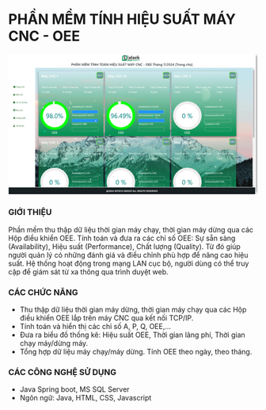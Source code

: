 # PHẦN MỀM TÍNH HIỆU SUẤT MÁY CNC - OEE
![overall equipment effectiveness](/assets/dashboard.png)
### GIỚI THIỆU
Phần mềm thu thập dữ liệu thời gian máy chạy, thời gian máy dừng qua các Hộp điều khiển OEE. Tính toán và đưa ra các chỉ số OEE: Sự sẵn sàng (Availability), Hiệu suất (Performance), Chất lượng (Quality). Từ đó giúp người quản lý có những đánh giá và điều chỉnh phù hợp để nâng cao hiệu suất. Hệ thống hoạt động trong mạng LAN cục bộ, người dùng có thể truy cập để giám sát từ xa thông qua trình duyệt web.
### CÁC CHỨC NĂNG
- Thu thập dữ liệu thời gian máy dừng, thời gian máy chạy qua các Hộp điều khiển OEE lắp trên máy CNC qua kết nối TCP/IP.
- Tính toán và hiển thị các chỉ số A, P, Q, OEE,...
- Đưa ra biểu đồ thống kê: Hiệu suất OEE, Thời gian lãng phí, Thời gian chạy máy/dừng máy.
- Tổng hợp dữ liệu máy chạy/máy dừng. Tính OEE theo ngày, theo tháng.
### CÁC CÔNG NGHỆ SỬ DỤNG
- Java Spring boot, MS SQL Server
- Ngôn ngữ: Java, HTML, CSS, Javascript
